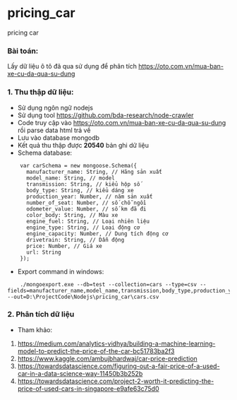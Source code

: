 # pricing_car
pricing car

### Bài toán:
Lấy dữ liệu ô tô đã qua sử dụng để phân tích https://oto.com.vn/mua-ban-xe-cu-da-qua-su-dung

### 1. Thu thập dữ liệu:
* Sử dụng ngôn ngữ nodejs
* Sử dụng tool https://github.com/bda-research/node-crawler
* Code truy cập vào https://oto.com.vn/mua-ban-xe-cu-da-qua-su-dung rồi parse data html trả về
* Lưu vào database mongodb
* Kết quả thu thập được **20540** bản ghi dữ liệu
* Schema database:
```nodejs	
	var carSchema = new mongoose.Schema({
	  manufacturer_name: String, // Hãng sản xuất
	  model_name: String, // model
	  transmission: String, // kiểu hộp số
	  body_type: String, // kiểu dáng xe
	  production_year: Number, // năm sản xuất
	  number_of_seat: Number, // số chỗ ngồi
	  odometer_value: Number, // số km đã đi
	  color_body: String, // Màu xe
	  engine_fuel: String, // Loại nhiên liệu
	  engine_type: String, // Loại động cơ
	  engine_capacity: Number, // Dung tích động cơ
	  drivetrain: String, // Dẫn động
	  price: Number, // Giá xe
	  url: String
	});
```
* Export command in windows: 
```	
	./mongoexport.exe --db=test --collection=cars --type=csv --fields=manufacturer_name,model_name,transmission,body_type,production_year,number_of_seat,odometer_value,color_body,engine_fuel,engine_type,engine_capacity,drivetrain,price,url --out=D:\ProjectCode\Nodejs\pricing_car\cars.csv
```
### 2. Phân tích dữ liệu
* Tham khảo:
1. https://medium.com/analytics-vidhya/building-a-machine-learning-model-to-predict-the-price-of-the-car-bc51783ba2f3
2. https://www.kaggle.com/ambujbhardwaj/car-price-prediction
3. https://towardsdatascience.com/figuring-out-a-fair-price-of-a-used-car-in-a-data-science-way-11450b3b252b
4. https://towardsdatascience.com/project-2-worth-it-predicting-the-price-of-used-cars-in-singapore-e9afe63c75d0
